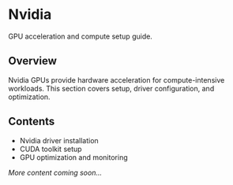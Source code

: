 # Nvidia

GPU acceleration and compute setup guide.

## Overview

Nvidia GPUs provide hardware acceleration for compute-intensive workloads. This section covers setup, driver configuration, and optimization.

## Contents

- Nvidia driver installation
- CUDA toolkit setup
- GPU optimization and monitoring

*More content coming soon...*
